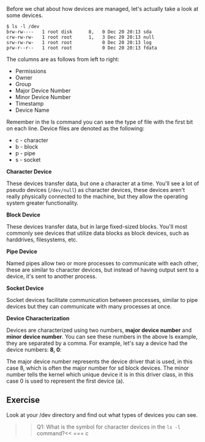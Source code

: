 Before we chat about how devices are managed, let's actually take a look at some devices.

```
$ ls -l /dev
brw-rw----   1 root disk      8,   0 Dec 20 20:13 sda
crw-rw-rw-   1 root root      1,   3 Dec 20 20:13 null
srw-rw-rw-   1 root root           0 Dec 20 20:13 log
prw-r--r--   1 root root           0 Dec 20 20:13 fdata

```

The columns are as follows from left to right:

* Permissions
* Owner
* Group
* Major Device Number
* Minor Device Number
* Timestamp
* Device Name

Remember in the ls command you can see the type of file with the first bit on each line. Device files are denoted as the following: 

* c - character
* b - block
* p - pipe
* s - socket

**Character Device**

These devices transfer data, but one a character at a time. You'll see a lot of pseudo devices (`/dev/null`) as character devices, these devices aren't really physically connected to the machine, but they allow the operating system greater functionality. 

**Block Device**

These devices transfer data, but in large fixed-sized blocks. You'll most commonly see devices that utilize data blocks as block devices, such as harddrives, filesystems, etc. 

**Pipe Device**

Named pipes allow two or more processes to communicate with each other, these are similar to character devices, but instead of having output sent to a device, it's sent to another process. 

**Socket Device**

Socket devices facilitate communication between processes, similar to pipe devices but they can communicate with many processes at once. 

**Device Characterization**

Devices are characterized using two numbers, **major device number** and **minor device number**. You can see these numbers in the above ls example, they are separated by a comma. For example, let's say a device had the device numbers: **8, 0**:

The major device number represents the device driver that is used, in this case 8, which is often the major number for sd block devices. The minor number tells the kernel which unique device it is in this driver class, in this case 0 is used to represent the first device (a).

## Exercise

Look at your /dev directory and find out what types of devices you can see.

>>Q1: What is the symbol for character devices in the `ls -l` command?<<
=== c
